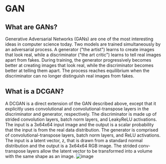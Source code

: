 # GAN
## What are GANs?
Generative Adversarial Networks (GANs) are one of the most interesting ideas in computer science today. 
Two models are trained simultaneously by an adversarial process. 
A generator ("the artist") learns to create images that look real, while a discriminator ("the art critic") learns to tell real images apart from fakes.
During training, the generator progressively becomes better at creating images that look real, while the discriminator becomes better at telling them apart. 
The process reaches equilibrium when the discriminator can no longer distinguish real images from fakes.
## What is a DCGAN?
A DCGAN is a direct extension of the GAN described above, except that it explicitly uses convolutional and convolutional-transpose layers in the discriminator and generator, respectively. 
The discriminator is made up of strided convolution layers, batch norm layers, and LeakyReLU activations. 
The input is a 3x64x64 input image and the output is a scalar probability that the input is from the real data distribution. 
The generator is comprised of convolutional-transpose layers, batch norm layers, and ReLU activations.
The input is a latent vector, z, that is drawn from a standard normal distribution and the output is a 3x64x64 RGB image.
The strided conv-transpose layers allow the latent vector to be transformed into a volume with the same shape as an image. 
![image](https://github.com/user-attachments/assets/f20edb03-7cc2-425b-bef4-eb845f8c8dc5)
